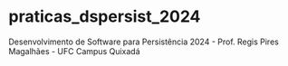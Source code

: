 # praticas_dspersist_2024
Desenvolvimento de Software para Persistência 2024 - Prof. Regis Pires Magalhães - UFC Campus Quixadá
